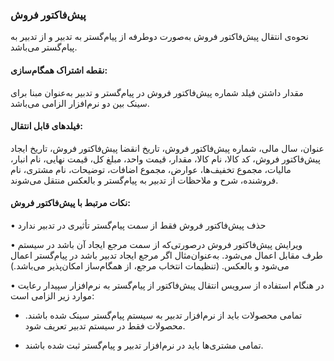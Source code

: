 ### پیش‌فاکتور فروش

نحوه‌ی انتقال پیش‌فاکتور فروش به‌صورت دوطرفه از پیام‌گستر به تدبیر و از تدبیر به پیام‌گستر می‌باشد.

#### نقطه اشتراک همگام‌سازی: 

مقدار داشتن فیلد شماره پیش‌فاکتور فروش در پیام‌گستر و تدبیر به‌عنوان مبنا برای سینک بین دو نرم‌افزار الزامی می‌باشد.

#### فیلدهای قابل انتقال:

عنوان، سال مالی، شماره پیش‌فاکتور فروش، تاریخ انقضا پیش‌فاکتور فروش، تاریخ ایجاد پیش‌فاکتور فروش، کد کالا، نام کالا، مقدار، قیمت واحد، مبلغ کل، قیمت نهایی، نام انبار، مالیات، مجموع تخفیف‌ها، عوارض، مجموع اضافات، توضیحات، نام مشتری، نام فروشنده، شرح و ملاحظات از تدبیر به پیام‌گستر و بالعکس منتقل می‌شوند.

#### نکات مرتبط با پیش‌فاکتور فروش:

•    حذف پیش‌فاکتور فروش فقط از سمت پیام‌گستر تأثیری در تدبیر ندارد

•    ویرایش پیش‌فاکتور فروش درصورتی‌که از سمت مرجع ایجاد آن باشد در سیستم طرف مقابل اعمال می‌شود. به‌عنوان‌مثال اگر مرجع ایجاد تدبیر باشد در پیام‌گستر اعمال می‌شود و بالعکس. (تنظیمات انتخاب مرجع، از همگام‌ساز امکان‌پذیر می‌باشد.) 

•    در هنگام استفاده از سرویس انتقال پیش‌فاکتور از پیام‌گستر به نرم‌افزار سپیدار رعایت موارد زیر الزامی است:

-  تمامی محصولات باید از نرم‌افزار تدبیر به سیستم پیام‌گستر سینک شده باشند. محصولات فقط در سیستم تدبیر تعریف شود. 

-  تمامی مشتری‌ها باید در نرم‌افزار تدبیر و پیام‌گستر ثبت شده باشند. 
